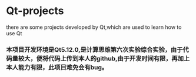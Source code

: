 # Qt-projects
there are some projects developed by Qt,which are used to learn how to use Qt
### 本项目开发环境是Qt5.12.0,是计算思维第六次实验综合实验，由于代码量较大，便将代码上传到本人的github,由于开发时间有限，再加上本人能力有限，此项目难免会有bug。

